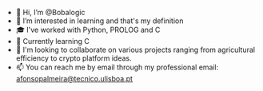 - 👋 Hi, I’m @Bobalogic
- 👀 I’m interested in learning and that's my definition
- :mortar_board: I've worked with Python, PROLOG and C
- 🌱 Currently learning C
- 💞️ I'm looking to collaborate on various projects ranging from agricultural efficiency to crypto platform ideas.
- 📫 You can reach me by email through my professional email: afonsopalmeira@tecnico.ulisboa.pt

<!---
Bobalogic/Bobalogic is a ✨ special ✨ repository because its `README.md` (this file) appears on your GitHub profile.
You can click the Preview link to take a look at your changes.
--->
